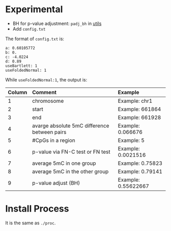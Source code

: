 # Experimental

- BH for p-value adjustment: `padj_bh` in [utils](./src/utils.cpp)
- Add `config.txt`

The format of `config.txt` is:

```
a: 0.60105772
b: 0.
c: -4.0224
d: 0.89
useBartlett: 1
useFoldedNormal: 1
```

While `useFoldedNormal:1`, the output is:

| Column| Comment | Example |
|:--------|:--------|:--------|
| 1 | chromosome | Example: chr1 |
| 2| start  | Example: 661864 |
| 3 | end | Example: 661928 |
| 4 | avarge absolute 5mC difference between pairs| Example: 0.066676 |
| 5| #CpGs in a region | Example: 5 |
| 6 | p-value via FN-C test or FN test | Example: 0.0021516 |
| 7 | average 5mC in one group| Example: 0.75823 |
| 8 | average 5mC in the other group | Example: 0.79141 |
| 9 | p-value adjust (BH) | Example: 0.55622667 |


# Install Process

It is the same as `./proc`.

